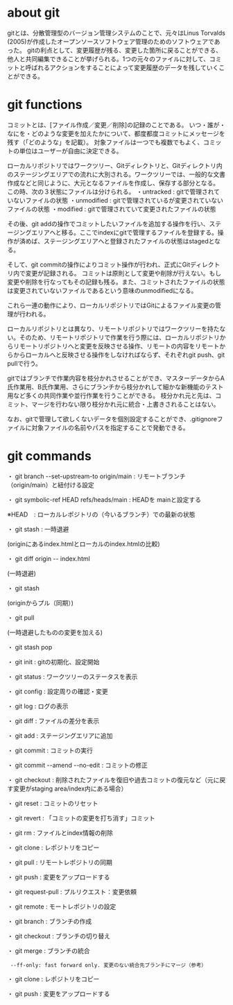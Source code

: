 # about git
gitとは、分散管理型のバージョン管理システムのことで、元々はLinus Torvalds (2005)が作成したオープンソースソフトウェア管理のためのソフトウェアであった。
gitの利点として、変更履歴が残る、変更した箇所に戻ることができる、他人と共同編集できることが挙げられる。1つの元々のファイルに対して、コミットと呼ばれるアクションをすることによって変更履歴のデータを残していくことができる。

# git functions
コミットとは、[ファイル作成／変更／削除]の記録のことである。
いつ・誰が・なにを・どのような変更を加えたかについて、都度都度コミットにメッセージを残す（「どのような」を記載）。
対象ファイルは一つでも複数でもよく、コミットの単位はユーザーが自由に決定できる。

ローカルリポジトリではワークツリー、Gitディレクトリと、Gitディレクトリ内のステージングエリアでの流れに大別される。ワークツリーでは、一般的な文書作成などと同じように、大元となるファイルを作成し、保存する部分となる。
この時、次の３状態にファイルは分けられる。
・untracked : gitで管理されていないファイルの状態
・unmodified : gitで管理されているが変更されていないファイルの状態
・modified : gitで管理されていて変更されたファイルの状態

その後、git addの操作でコミットしたいファイルを追加する操作を行い、ステージングエリアへと移る。ここでindexにgitで管理するファイルを登録する。操作が済めば、ステージングエリアへと登録されたファイルの状態はstagedとなる。

そして、git commitの操作によりコミット操作が行われ、正式にGitディレクトリ内で変更が記録される。
コミットは原則として変更や削除が行えない。もし変更や削除を行なってもその記録も残る。また、コミットされたファイルの状態は変更されていないファイルであるという意味のunmodifiedになる。

これら一連の動作により、ローカルリポジトリではGitによるファイル変更の管理が行われる。

ローカルリポジトリとは異なり、リモートリポジトリではワークツリーを持たない。そのため、リモートリポジトリで作業を行う際には、ローカルリポジトリからリモートリポジトリへと変更を反映させる操作、リモートの内容をリモートからからローカルへと反映させる操作をしなければならず、それぞれgit push、git pullで行う。


gitではブランチで作業内容を枝分かれさせることができ、マスターデータからA氏作業用、B氏作業用、さらにブランチから枝分かれして細かな新機能のテスト用など多くの共同作業や並行作業を行うことができる。
枝分かれ元と先は、コミット、マージを行わない限り枝分かれ元に統合・上書きされることはない。


なお、gitで管理して欲しくないデータを個別設定することができ、.gitignoreファイルに対象ファイルの名前やパスを指定することで発動できる。



# git commands
・ git branch --set-upstream-to origin/main
     : リモートブランチ（origin/main）と紐付ける設定

・ git symbolic-ref HEAD refs/heads/main
     : HEADを  mainと設定する

※HEAD　: ローカルレポジトリの（今いるブランチ）での最新の状態

・ git stash : 一時退避

(originにあるindex.htmlとローカルのindex.htmlの比較)

・ git diff origin -- index.html

(一時退避)

・ git stash

(originからプル（同期）)

・ git pull

(一時退避したものの変更を加える)

・ git stash pop


・ git init : gitの初期化、設定開始

・ git status : ワークツリーのステータスを表示

・ git config : 設定周りの確認・変更

・ git log : ログの表示

・ git diff : ファイルの差分を表示

・ git add : ステージングエリアに追加

・ git commit : コミットの実行

・ git commit --amend --no-edit : コミットの修正

・ git checkout : 削除されたファイルを復旧や過去コミットの復元など（元に戻す変更がstaging area/index内にある場合）

・ git reset : コミットのリセット

・ git revert : 「コミットの変更を打ち消す」コミット

・ git rm : ファイルとindex情報の削除

・ git clone : レポジトリをコピー

・ git pull : リモートレポジトリの同期	

・ git push : 変更をアップロードする

・ git request-pull : プルリクエスト：変更依頼

・ git remote : モートレポジトリの設定

・ git branch : ブランチの作成

・ git checkout : ブランチの切り替え

・ git merge : ブランチの統合

     --ff-only: fast forward only. 変更のない統合先ブランチにマージ（参考）

・ git clone : レポジトリをコピー

・ git push : 変更をアップロードする